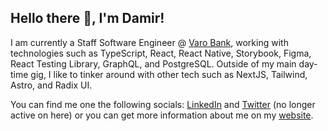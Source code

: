 ## Hello there 👋, I'm Damir!

I am currently a Staff Software Engineer @ [Varo Bank](https://github.com/VaroBank), working with technologies such as TypeScript, React, React Native, Storybook, Figma, React Testing Library, GraphQL, and PostgreSQL. Outside of my main day-time gig, I like to tinker around with other tech such as NextJS, Tailwind, Astro, and Radix UI.

You can find me one the following socials: [LinkedIn](https://www.linkedin.com/in/damirharambasic) and [Twitter](https://www.x.com/damdeez) (no longer active on here) or you can get more information about me on my [website](https://www.damir.fun).
<!--
**damdeez/damdeez** is a ✨ _special_ ✨ repository because its `README.md` (this file) appears on your GitHub profile.

Here are some ideas to get you started:

- 🔭 I’m currently working on ...
- 🌱 I’m currently learning ...
- 👯 I’m looking to collaborate on ...
- 🤔 I’m looking for help with ...
- 💬 Ask me about ...
- 📫 How to reach me: ...
- 😄 Pronouns: ...
- ⚡ Fun fact: ...
-->
